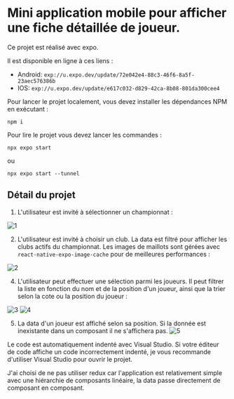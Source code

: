 # Mini application mobile pour afficher une fiche détaillée de joueur.

Ce projet est réalisé avec expo.

Il est disponible en ligne à ces liens : 
- Android: `exp://u.expo.dev/update/72e042e4-88c3-46f6-8a5f-23aec576386b`
- IOS: `exp://u.expo.dev/update/e617c032-d829-42ca-8b08-801da300cee4`

Pour lancer le projet localement, vous devez installer les dépendances NPM en exécutant :

```
npm i
```

Pour lire le projet vous devez lancer les commandes :

```
npx expo start 
```
ou
```
npx expo start --tunnel
```

## Détail du projet
1) L'utilisateur est invité à sélectionner un championnat :

  ![1](https://github.com/kevinkotcherga/react-native-app/assets/78493094/ea41a342-421a-4d49-915d-4768f3f60da5)


2) L'utilisateur est invité à choisir un club. La data est filtré pour afficher les clubs actifs du championnat. Les images de maillots sont gérées avec `react-native-expo-image-cache` pour de meilleures performances :
   
  ![2](https://github.com/kevinkotcherga/react-native-app/assets/78493094/e23e59c5-3acf-4627-87a7-a88f3f556eb6)


4) L'utilisateur peut effectuer une sélection parmi les joueurs. Il peut filtrer la liste en fonction du nom et de la position d'un joueur, ainsi que la trier selon la cote ou la position du joueur :

  ![3](https://github.com/kevinkotcherga/react-native-app/assets/78493094/b825fd2e-e7b9-4654-9484-92f8d51a363a)
  ![4](https://github.com/kevinkotcherga/react-native-app/assets/78493094/998e402d-60db-4697-ba92-9342e6b3b757)


5) La data d'un joueur est affiché selon sa position. Si la donnée est inexistante dans un composant il ne s'affichera pas.
  ![5](https://github.com/kevinkotcherga/react-native-app/assets/78493094/3c23e303-4541-4a6c-af3c-8c0790f10df6)


Le code est automatiquement indenté avec Visual Studio. Si votre éditeur de code affiche un code incorrectement indenté, je vous recommande d'utiliser Visual Studio pour ouvrir le projet.

J'ai choisi de ne pas utiliser redux car l'application est relativement simple avec une hiérarchie de composants linéaire, la data passe directement de composant en composant.

